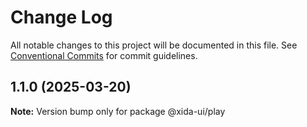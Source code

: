 # Change Log

All notable changes to this project will be documented in this file.
See [Conventional Commits](https://conventionalcommits.org) for commit guidelines.

## 1.1.0 (2025-03-20)

**Note:** Version bump only for package @xida-ui/play
